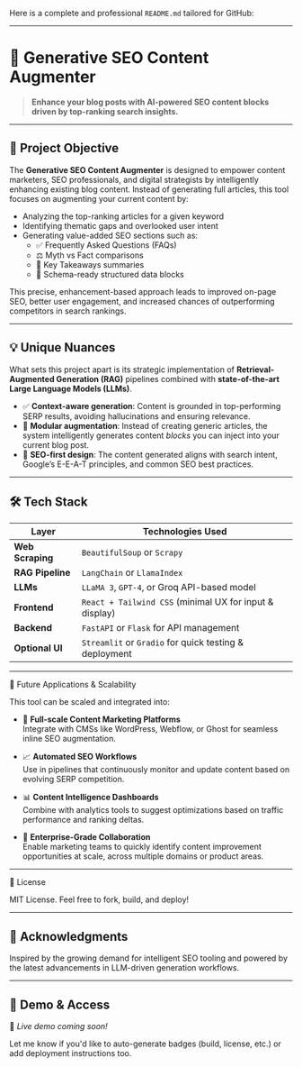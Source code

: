 Here is a complete and professional `README.md` tailored for GitHub:

---


# 🧠 Generative SEO Content Augmenter

> **Enhance your blog posts with AI-powered SEO content blocks driven by top-ranking search insights.**

---

## 📌 Project Objective

The **Generative SEO Content Augmenter** is designed to empower content marketers, SEO professionals, and digital strategists by intelligently enhancing existing blog content. Instead of generating full articles, this tool focuses on augmenting your current content by:

- Analyzing the top-ranking articles for a given keyword  
- Identifying thematic gaps and overlooked user intent  
- Generating value-added SEO sections such as:
  - ✅ Frequently Asked Questions (FAQs)
  - ⚖️ Myth vs Fact comparisons
  - 📌 Key Takeaways summaries
  - 🔗 Schema-ready structured data blocks

This precise, enhancement-based approach leads to improved on-page SEO, better user engagement, and increased chances of outperforming competitors in search rankings.

---

## 💡 Unique Nuances

What sets this project apart is its strategic implementation of **Retrieval-Augmented Generation (RAG)** pipelines combined with **state-of-the-art Large Language Models (LLMs)**.

- ✅ **Context-aware generation**: Content is grounded in top-performing SERP results, avoiding hallucinations and ensuring relevance.
- 🧩 **Modular augmentation**: Instead of creating generic articles, the system intelligently generates content _blocks_ you can inject into your current blog post.
- 🧠 **SEO-first design**: The content generated aligns with search intent, Google’s E-E-A-T principles, and common SEO best practices.

---

## 🛠 Tech Stack

| Layer             | Technologies Used                                           |
|------------------|-------------------------------------------------------------|
| **Web Scraping** | `BeautifulSoup` or `Scrapy`                                 |
| **RAG Pipeline** | `LangChain` or `LlamaIndex`                                 |
| **LLMs**          | `LLaMA 3`, `GPT-4`, or Groq API-based model                |
| **Frontend**     | `React + Tailwind CSS` (minimal UX for input & display)     |
| **Backend**      | `FastAPI` or `Flask` for API management                     |
| **Optional UI**  | `Streamlit` or `Gradio` for quick testing & deployment      |

---

 🚀 Future Applications & Scalability

This tool can be scaled and integrated into:

- 🔌 **Full-scale Content Marketing Platforms**  
  Integrate with CMSs like WordPress, Webflow, or Ghost for seamless inline SEO augmentation.

- 📈 **Automated SEO Workflows**  
  Use in pipelines that continuously monitor and update content based on evolving SERP competition.

- 📊 **Content Intelligence Dashboards**  
  Combine with analytics tools to suggest optimizations based on traffic performance and ranking deltas.

- 👥 **Enterprise-Grade Collaboration**  
  Enable marketing teams to quickly identify content improvement opportunities at scale, across multiple domains or product areas.

---

 📄 License

MIT License. Feel free to fork, build, and deploy!

---

## 🙌 Acknowledgments

Inspired by the growing demand for intelligent SEO tooling and powered by the latest advancements in LLM-driven generation workflows.

---

## 🔗 Demo & Access

🚧 _Live demo coming soon!_



Let me know if you'd like to auto-generate badges (build, license, etc.) or add deployment instructions too.
